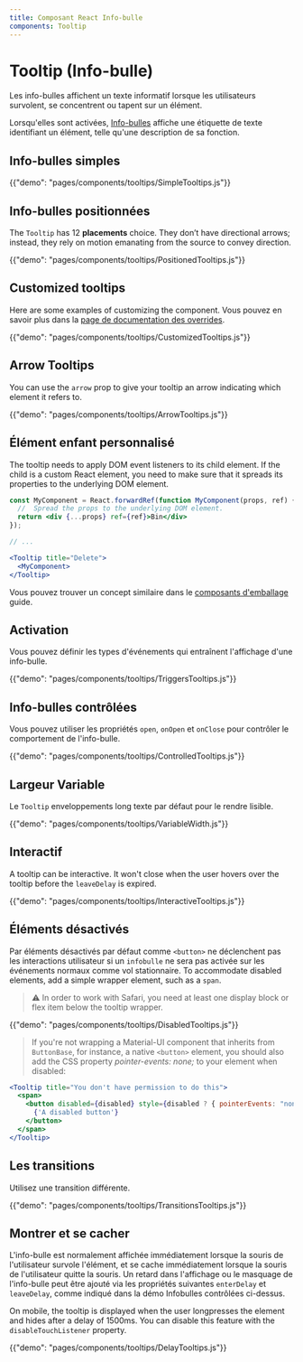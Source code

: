 ```yaml
---
title: Composant React Info-bulle
components: Tooltip
---
```


# Tooltip (Info-bulle)

<p class="description">Les info-bulles affichent un texte informatif lorsque les utilisateurs survolent, se concentrent ou tapent sur un élément.</p>

Lorsqu'elles sont activées, [Info-bulles](https://material.io/design/components/tooltips.html) affiche une étiquette de texte identifiant un élément, telle qu'une description de sa fonction.

## Info-bulles simples

{{"demo": "pages/components/tooltips/SimpleTooltips.js"}}

## Info-bulles positionnées

The `Tooltip` has 12 **placements** choice. They don’t have directional arrows; instead, they rely on motion emanating from the source to convey direction.

{{"demo": "pages/components/tooltips/PositionedTooltips.js"}}

## Customized tooltips

Here are some examples of customizing the component. Vous pouvez en savoir plus dans la [page de documentation des overrides](/customization/components/).

{{"demo": "pages/components/tooltips/CustomizedTooltips.js"}}

## Arrow Tooltips

You can use the `arrow` prop to give your tooltip an arrow indicating which element it refers to.

{{"demo": "pages/components/tooltips/ArrowTooltips.js"}}

## Élément enfant personnalisé

The tooltip needs to apply DOM event listeners to its child element. If the child is a custom React element, you need to make sure that it spreads its properties to the underlying DOM element.

```jsx
const MyComponent = React.forwardRef(function MyComponent(props, ref) {
  //  Spread the props to the underlying DOM element.
  return <div {...props} ref={ref}>Bin</div>
});

// ...

<Tooltip title="Delete">
  <MyComponent>
</Tooltip>
```

Vous pouvez trouver un concept similaire dans le [composants d'emballage](/guides/composition/#wrapping-components) guide.

## Activation

Vous pouvez définir les types d'événements qui entraînent l'affichage d'une info-bulle.

{{"demo": "pages/components/tooltips/TriggersTooltips.js"}}

## Info-bulles contrôlées

Vous pouvez utiliser les propriétés `open`, `onOpen` et `onClose` pour contrôler le comportement de l'info-bulle.

{{"demo": "pages/components/tooltips/ControlledTooltips.js"}}

## Largeur Variable

Le `Tooltip` enveloppements long texte par défaut pour le rendre lisible.

{{"demo": "pages/components/tooltips/VariableWidth.js"}}

## Interactif

A tooltip can be interactive. It won't close when the user hovers over the tooltip before the `leaveDelay` is expired.

{{"demo": "pages/components/tooltips/InteractiveTooltips.js"}}

## Éléments désactivés

Par éléments désactivés par défaut comme `<button>` ne déclenchent pas les interactions utilisateur si un `infobulle` ne sera pas activée sur les événements normaux comme vol stationnaire. To accommodate disabled elements, add a simple wrapper element, such as a `span`.

> ⚠️ In order to work with Safari, you need at least one display block or flex item below the tooltip wrapper.

{{"demo": "pages/components/tooltips/DisabledTooltips.js"}}

> If you're not wrapping a Material-UI component that inherits from `ButtonBase`, for instance, a native `<button>` element, you should also add the CSS property *pointer-events: none;* to your element when disabled:

```jsx
<Tooltip title="You don't have permission to do this">
  <span>
    <button disabled={disabled} style={disabled ? { pointerEvents: "none" } : {}}>
      {'A disabled button'}
    </button>
  </span>
</Tooltip>
```

## Les transitions

Utilisez une transition différente.

{{"demo": "pages/components/tooltips/TransitionsTooltips.js"}}

## Montrer et se cacher

L'info-bulle est normalement affichée immédiatement lorsque la souris de l'utilisateur survole l'élément, et se cache immédiatement lorsque la souris de l'utilisateur quitte la souris. Un retard dans l'affichage ou le masquage de l'info-bulle peut être ajouté via les propriétés suivantes `enterDelay` et `leaveDelay`, comme indiqué dans la démo Infobulles contrôlées ci-dessus.

On mobile, the tooltip is displayed when the user longpresses the element and hides after a delay of 1500ms. You can disable this feature with the `disableTouchListener` property.

{{"demo": "pages/components/tooltips/DelayTooltips.js"}}